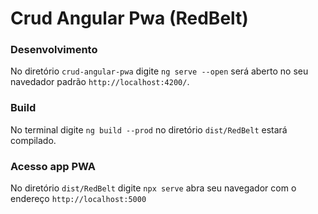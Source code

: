 # Crud Angular Pwa (RedBelt)

### Desenvolvimento

No diretório `crud-angular-pwa` digite `ng serve --open` será aberto no seu navedador padrão `http://localhost:4200/`.

### Build

No terminal digite `ng build --prod` no diretório `dist/RedBelt` estará compilado.

### Acesso app PWA

No diretório `dist/RedBelt` digite `npx serve` abra seu navegador com o endereço `http://localhost:5000` 
